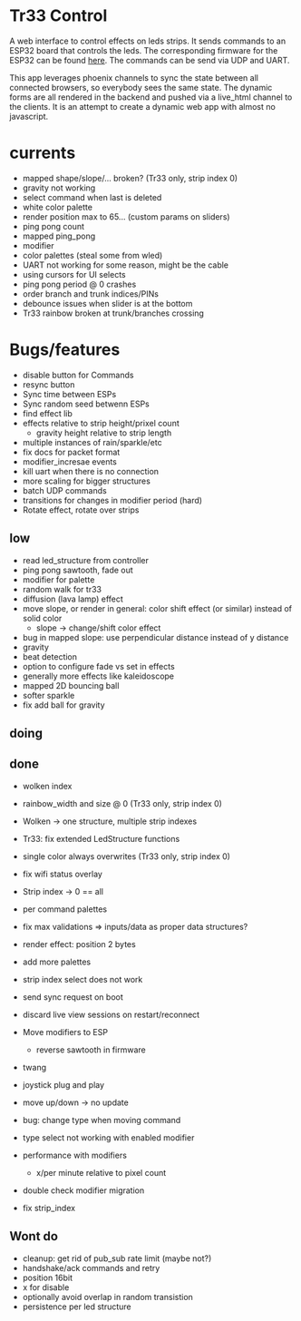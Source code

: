 # Tr33 Control

A web interface to control effects on leds strips. It sends commands to an ESP32 board that controls the leds. The corresponding firmware for the ESP32 can be found [here](https://github.com/xHain-hackspace/tr33). The commands can be send via UDP and UART.

This app leverages phoenix channels to sync the state between all connected browsers, so everybody sees the same state. The dynamic forms are all rendered in the backend and pushed via a live_html channel to the clients. It is an attempt to create a dynamic web app with almost no javascript.

# currents
* mapped shape/slope/... broken? (Tr33 only, strip index 0)
* gravity not working
* select command when last is deleted 
* white color palette
* render position max to 65... (custom params on sliders)
* ping pong count
* mapped ping_pong
* modifier
* color palettes (steal some from wled)
* UART not working for some reason, might be the cable
* using cursors for UI selects
* ping pong period @ 0 crashes
* order branch and trunk indices/PINs
* debounce issues when slider is at the bottom
* Tr33 rainbow broken at trunk/branches crossing

# Bugs/features
* disable button for Commands
* resync button
* Sync time between ESPs
* Sync random seed betwenn ESPs
* find effect lib
* effects relative to strip height/prixel count
  * gravity height relative to strip length
* multiple instances of rain/sparkle/etc
* fix docs for packet format
* modifier_incresae events
* kill uart when there is no connection
* more scaling for bigger structures
* batch UDP commands
* transitions for changes in modifier period (hard)
* Rotate effect, rotate over strips

## low
* read led_structure from controller
* ping pong sawtooth, fade out
* modifier for palette 
* random walk for tr33
* diffusion (lava lamp) effect
* move slope, or render in general: color shift effect (or similar) instead of solid color 
  * slope -> change/shift color effect 
* bug in mapped slope: use perpendicular distance instead of y distance
* gravity
* beat detection
* option to configure fade vs set in effects
* generally more effects like kaleidoscope
* mapped 2D bouncing ball
* softer sparkle
* fix add ball for gravity

## doing

## done
* wolken index
* rainbow_width and size @ 0 (Tr33 only, strip index 0)
* Wolken -> one structure, multiple strip indexes

* Tr33: fix extended LedStructure functions
* single color always overwrites (Tr33 only, strip index 0)
* fix wifi status overlay
* Strip index -> 0 == all
* per command palettes
* fix max validations => inputs/data as proper data structures?
* render effect: position 2 bytes
* add more palettes
* strip index select does not work
* send sync request on boot
* discard live view sessions on restart/reconnect
* Move modifiers to ESP
  * reverse sawtooth in firmware
* twang
* joystick plug and play
* move up/down -> no update
* bug: change type when moving command
* type select not working with enabled modifier
* performance with modifiers
  * x/per minute relative to pixel count
* double check modifier migration
* fix strip_index


## Wont do
* cleanup: get rid of pub_sub rate limit (maybe not?)
* handshake/ack commands and retry
* position 16bit
* x for disable
* optionally avoid overlap in random transistion
* persistence per led structure